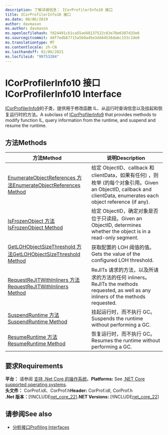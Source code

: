 ```yaml
---
description: 了解详细信息： ICorProfilerInfo10 接口
title: ICorProfilerInfo10 接口
ms.date: 08/06/2019
author: davmason
ms.author: davmason
ms.openlocfilehash: fd24491cb1ca55ad48137522c63e78e6387d33e6
ms.sourcegitcommit: ddf7edb67715a5b9a45e3dd44536dabc153c1de0
ms.translationtype: MT
ms.contentlocale: zh-CN
ms.lasthandoff: 02/06/2021
ms.locfileid: "99753284"
---
```

# <a name="icorprofilerinfo10-interface"></a><span data-ttu-id="68dc9-103">ICorProfilerInfo10 接口</span><span class="sxs-lookup"><span data-stu-id="68dc9-103">ICorProfilerInfo10 Interface</span></span>

<span data-ttu-id="68dc9-104">[ICorProfilerInfo9](icorprofilerinfo9-interface.md)的子类，提供用于修改函数 IL、从运行时查询信息以及挂起和恢复运行时的方法。</span><span class="sxs-lookup"><span data-stu-id="68dc9-104">A subclass of [ICorProfilerInfo9](icorprofilerinfo9-interface.md) that provides methods to modify function IL, query information from the runtime, and suspend and resume the runtime.</span></span>

## <a name="methods"></a><span data-ttu-id="68dc9-105">方法</span><span class="sxs-lookup"><span data-stu-id="68dc9-105">Methods</span></span>  

| <span data-ttu-id="68dc9-106">方法</span><span class="sxs-lookup"><span data-stu-id="68dc9-106">Method</span></span>|<span data-ttu-id="68dc9-107">说明</span><span class="sxs-lookup"><span data-stu-id="68dc9-107">Description</span></span>|  
| ------------|-----------------|  
|[<span data-ttu-id="68dc9-108">EnumerateObjectReferences 方法</span><span class="sxs-lookup"><span data-stu-id="68dc9-108">EnumerateObjectReferences Method</span></span>](icorprofilerinfo10-enumerateobjectreferences-method.md)|<span data-ttu-id="68dc9-109">给定 ObjectID、callback 和 clientData，如果有任何) ，则枚举 (的每个对象引用。</span><span class="sxs-lookup"><span data-stu-id="68dc9-109">Given an ObjectID, callback and clientData, enumerates each object reference (if any).</span></span> |
|[<span data-ttu-id="68dc9-110">IsFrozenObject 方法</span><span class="sxs-lookup"><span data-stu-id="68dc9-110">IsFrozenObject Method</span></span>](icorprofilerinfo10-isfrozenobject-method.md)|<span data-ttu-id="68dc9-111">给定 ObjectID，确定对象是否位于只读段。</span><span class="sxs-lookup"><span data-stu-id="68dc9-111">Given an ObjectID, determines whether the object is in a read-only segment.</span></span> |
|[<span data-ttu-id="68dc9-112">GetLOHObjectSizeThreshold 方法</span><span class="sxs-lookup"><span data-stu-id="68dc9-112">GetLOHObjectSizeThreshold Method</span></span>](icorprofilerinfo10-getlohobjectsizethreshold-method.md)|<span data-ttu-id="68dc9-113">获取配置的 LOH 阈值的值。</span><span class="sxs-lookup"><span data-stu-id="68dc9-113">Gets the value of the configured LOH threshold.</span></span> |
|[<span data-ttu-id="68dc9-114">RequestReJITWithInliners 方法</span><span class="sxs-lookup"><span data-stu-id="68dc9-114">RequestReJITWithInliners Method</span></span>](icorprofilerinfo10-requestrejitwithinliners-method.md)| <span data-ttu-id="68dc9-115">ReJITs 请求的方法，以及所请求的方法的任何 inliners。</span><span class="sxs-lookup"><span data-stu-id="68dc9-115">ReJITs the methods requested, as well as any inliners of the methods requested.</span></span>  |
|[<span data-ttu-id="68dc9-116">SuspendRuntime 方法</span><span class="sxs-lookup"><span data-stu-id="68dc9-116">SuspendRuntime Method</span></span>](icorprofilerinfo10-suspendruntime-method.md)| <span data-ttu-id="68dc9-117">挂起运行时，而不执行 GC。</span><span class="sxs-lookup"><span data-stu-id="68dc9-117">Suspends the runtime without performing a GC.</span></span> |
|[<span data-ttu-id="68dc9-118">ResumeRuntime 方法</span><span class="sxs-lookup"><span data-stu-id="68dc9-118">ResumeRuntime Method</span></span>](icorprofilerinfo10-resumeruntime-method.md)| <span data-ttu-id="68dc9-119">恢复运行时，而不执行 GC。</span><span class="sxs-lookup"><span data-stu-id="68dc9-119">Resumes the runtime without performing a GC.</span></span> |

## <a name="requirements"></a><span data-ttu-id="68dc9-120">要求</span><span class="sxs-lookup"><span data-stu-id="68dc9-120">Requirements</span></span>  

<span data-ttu-id="68dc9-121">**平台：** 请参阅 [支持 .Net Core 的操作系统](../../../core/install/windows.md?pivots=os-windows)。</span><span class="sxs-lookup"><span data-stu-id="68dc9-121">**Platforms:** See [.NET Core supported operating systems](../../../core/install/windows.md?pivots=os-windows).</span></span>  
<span data-ttu-id="68dc9-122">**头文件：** CorProf.idl、CorProf.h</span><span class="sxs-lookup"><span data-stu-id="68dc9-122">**Header:** CorProf.idl, CorProf.h</span></span>  
<span data-ttu-id="68dc9-123">**.Net 版本：**[!INCLUDE[net_core_22](../../../../includes/net-core-30-md.md)]</span><span class="sxs-lookup"><span data-stu-id="68dc9-123">**.NET Versions:** [!INCLUDE[net_core_22](../../../../includes/net-core-30-md.md)]</span></span>

## <a name="see-also"></a><span data-ttu-id="68dc9-124">请参阅</span><span class="sxs-lookup"><span data-stu-id="68dc9-124">See also</span></span>

- [<span data-ttu-id="68dc9-125">分析接口</span><span class="sxs-lookup"><span data-stu-id="68dc9-125">Profiling Interfaces</span></span>](profiling-interfaces.md)
